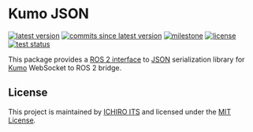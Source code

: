 # Kumo JSON

[![latest version](https://img.shields.io/github/v/release/ichiro-its/kumo_json)](https://github.com/ichiro-its/kumo_json/releases/)
[![commits since latest version](https://img.shields.io/github/commits-since/ichiro-its/kumo_json/latest)](https://github.com/ichiro-its/kumo_json/commits/master)
[![milestone](https://img.shields.io/github/milestones/progress/ichiro-its/kumo_json/1?label=milestone)](https://github.com/ichiro-its/kumo_json/milestone/1)
[![license](https://img.shields.io/github/license/ichiro-its/kumo_json)](./LICENSE)
[![test status](https://img.shields.io/github/workflow/status/ichiro-its/kumo_json/Build%20and%20Test?label=test)](https://github.com/ichiro-its/kumo_json/actions)

This package provides a [ROS 2 interface](https://docs.ros.org/en/foxy/Concepts/About-ROS-Interfaces.html) to [JSON](https://www.json.org/) serialization library for [Kumo](https://github.com/ichiro-its/kumo) WebSocket to ROS 2 bridge.

## License

This project is maintained by [ICHIRO ITS](https://github.com/ichiro-its) and licensed under the [MIT License](./LICENSE).